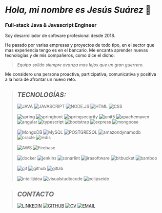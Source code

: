 # *Hola, mi nombre es Jesús Suárez* 👋
### **Full-stack Java & Javascript Engineer**

Soy desarrollador de software profesional desde 2018.

He pasado por varias empresas y proyectos de todo tipo, en el sector que mas experiencia tengo es en el bancario.
Me encanta aprender nuevas tecnologías y de mis compañeros, como dice el dicho:
> *Equipo solido siempre avanza mas lejos que un gran guerrero.*

Me considero una persona proactiva, participativa, comunicativa y positiva a la hora de afrontar un nuevo reto.

>## *TECNOLOGÍAS:*
>![JAVA](https://img.shields.io/badge/JAVA-%236DB33F?style=for-the-badge&logo=Spring&logoColor=white)
![JAVASCRIPT](https://img.shields.io/badge/JAVASCRIPT-F7DF1E?style=for-the-badge&logo=javascript&logoColor=black)
![NODE.JS](https://img.shields.io/badge/Node.JS-339933?style=for-the-badge&logo=node.js&logoColor=white)
![HTML](https://img.shields.io/badge/HTML-E34F26?style=for-the-badge&logo=html5&logoColor=white)
![CSS](https://img.shields.io/badge/CSS-1572B6?style=for-the-badge&logo=css3&logoColor=white)
</br></br>
![spring](https://img.shields.io/badge/spring-6DB33F?style=for-the-badge&logo=spring&logoColor=white)
![springboot](https://img.shields.io/badge/springboot-6DB33F?style=for-the-badge&logo=springboot&logoColor=white)
![springsecurity](https://img.shields.io/badge/springsecurity-6DB33F?style=for-the-badge&logo=springsecurity&logoColor=white)
![junit5](https://img.shields.io/badge/junit5-4169E1?style=for-the-badge&logo=junit5&logoColor=white)
![apachemaven](https://img.shields.io/badge/maven-C71A36?style=for-the-badge&logo=apachemaven&logoColor=white)
![angular](https://img.shields.io/badge/angular-DD1100?style=for-the-badge&logo=angular&logoColor=white)
![typescript](https://img.shields.io/badge/typescript-3178C6?style=for-the-badge&logo=typescript&logoColor=white)
![bootstrap](https://img.shields.io/badge/bootstrap-7952B3?style=for-the-badge&logo=bootstrap&logoColor=white)
![express](https://img.shields.io/badge/express-000000?style=for-the-badge&logo=express&logoColor=white)
![mongoose](https://img.shields.io/badge/mongoose-880000?style=for-the-badge&logo=mongoose&logoColor=white)
</br></br>
![MongoDB](https://img.shields.io/badge/MongoDB-47A248?style=for-the-badge&logo=mongodb&logoColor=white)
![MySQL](https://img.shields.io/badge/MySQL-4479A1?style=for-the-badge&logo=mysql&logoColor=white)
![POSTGRESQL](https://img.shields.io/badge/POSTGRESQL-4169E1?style=for-the-badge&logo=postgresql&logoColor=white)
![amazondynamodb](https://img.shields.io/badge/amazondynamodb-4053D6?style=for-the-badge&logo=amazondynamodb&logoColor=white)
![oracle](https://img.shields.io/badge/oracle-F80000?style=for-the-badge&logo=oracle&logoColor=white)
![redis](https://img.shields.io/badge/redis-DC382D?style=for-the-badge&logo=redis&logoColor=white)
</br></br>
>![AWS](https://img.shields.io/badge/AWS-232F3E?style=for-the-badge&logo=amazon-aws&logoColor=white)
![Firebase](https://img.shields.io/badge/Firebase-FFCA28?style=for-the-badge&logo=firebase&logoColor=black)
</br></br>
>![docker](https://img.shields.io/badge/docker-2496ED?style=for-the-badge&logo=docker&logoColor=white)
![jenkins](https://img.shields.io/badge/jenkins-FFCA28?style=for-the-badge&logo=jenkins&logoColor=black)
![sonarlint](https://img.shields.io/badge/sonarlint-CB2029?style=for-the-badge&logo=sonarlint)
![jirasoftware](https://img.shields.io/badge/jira-0052CC?style=for-the-badge&logo=jirasoftware)
![bitbucket](https://img.shields.io/badge/bitbucket-0052CC?style=for-the-badge&logo=bitbucket)
![bamboo](https://img.shields.io/badge/bamboo-0052CC?style=for-the-badge&logo=bamboo)
</br></br>
>![git](https://img.shields.io/badge/git-F05032?style=for-the-badge&logo=git&logoColor=white)
![github](https://img.shields.io/badge/github-181717?style=for-the-badge&logo=github)
![gitlab](https://img.shields.io/badge/gitlab-FC6D26?style=for-the-badge&logo=gitlab)
</br></br>
>![intellijidea](https://img.shields.io/badge/intellijidea-000000?style=for-the-badge&logo=intellijidea&logoColor=white)
![visualstudiocode](https://img.shields.io/badge/visualstudiocode-007ACC?style=for-the-badge&logo=visualstudiocode)
![eclipseide](https://img.shields.io/badge/eclipse-2C2255?style=for-the-badge&logo=eclipseide)


>## *CONTACTO*
>[![LINKEDIN](https://img.shields.io/badge/LINKEDIN-blue?logo=linkedin)](https://www.linkedin.com/in/jesussuarezlopez/)
[![GITHUB](https://img.shields.io/badge/GITHUB-black?logo=GitHub)](https://github.com/jsuarez1994)
[![CV](https://img.shields.io/badge/CV-%23FF0000?logo=adobe)](https://me.iculum.com/cv/jesussuarez/jesussuarezlopez)
[![EMAIL](https://img.shields.io/badge/jesus1994sl@gmail.com-EA4335?logo=gmail&logoColor=white)](mailto:jesus1994sl@gmail.com)
